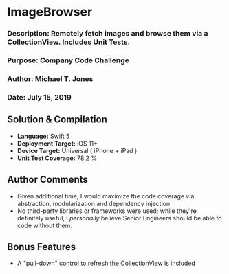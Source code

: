 # ImageBrowser
### **Description:** Remotely fetch images and browse them via a CollectionView.  Includes Unit Tests.
### **Purpose:**  Company Code Challenge
### **Author:**  Michael T. Jones
### **Date:**  July 15, 2019

## Solution & Compilation
- **Language:**  Swift 5
- **Deployment Target:**  iOS 11+
- **Device Target:**  Universal  ( iPhone + iPad )
- **Unit Test Coverage:**  78.2 %

## Author Comments
- Given additional time, I would maximize the code coverage via abstraction, modularization and dependency injection 
- No third-party libraries or frameworks were used; while they're definitely useful, I *personally* believe Senior Engineers should be able to code without them.

## Bonus Features
 - A "pull-down" control to refresh the CollectionView is included
